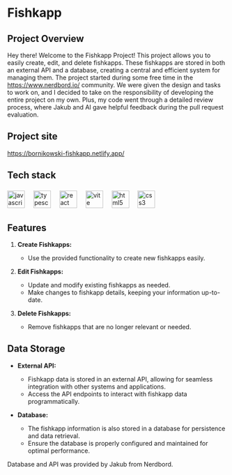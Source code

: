 
# Fishkapp

## Project Overview

Hey there! Welcome to the Fishkapp Project! This project allows you to easily create, edit, and delete fishkapps. These fishkapps are stored in both an external API and a database, creating a central and efficient system for managing them. The project started during some free time in the https://www.nerdbord.io/ community. We were given the design and tasks to work on, and I decided to take on the responsibility of developing the entire project on my own. Plus, my code went through a detailed review process, where Jakub and AI gave helpful feedback during the pull request evaluation.

## Project site
https://bornikowski-fishkapp.netlify.app/

<h2 align="left">Tech stack</h2>

###

<div align="left">
  <img src="https://cdn.jsdelivr.net/gh/devicons/devicon/icons/javascript/javascript-original.svg" height="40" alt="javascript logo"  />
  <img width="12" />
  <img src="https://cdn.jsdelivr.net/gh/devicons/devicon/icons/typescript/typescript-original.svg" height="40" alt="typescript logo"  />
  <img width="12" />
  <img src="https://cdn.jsdelivr.net/gh/devicons/devicon/icons/react/react-original.svg" height="40" alt="react logo"  />
  <img width="12" />
  <img src="https://skillicons.dev/icons?i=vite" height="40" alt="vite logo"  />
   <img width="12" />
  <img src="https://skillicons.dev/icons?i=html" height="40" alt="html5 logo"  />
  <img width="12" />
  <img src="https://skillicons.dev/icons?i=css" height="40" alt="css3 logo"  />
</div>

###

## Features

1. **Create Fishkapps:**
   - Use the provided functionality to create new fishkapps easily.

2. **Edit Fishkapps:**
   - Update and modify existing fishkapps as needed.
   - Make changes to fishkapp details, keeping your information up-to-date.

3. **Delete Fishkapps:**
   - Remove fishkapps that are no longer relevant or needed.

## Data Storage

- **External API:**
  - Fishkapp data is stored in an external API, allowing for seamless integration with other systems and applications.
  - Access the API endpoints to interact with fishkapp data programmatically.


- **Database:**
  - The fishkapp information is also stored in a database for persistence and data retrieval.
  - Ensure the database is properly configured and maintained for optimal performance.
 
Database and API was provided by Jakub from Nerdbord.

